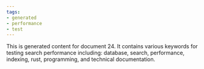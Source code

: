 ```yaml
---
tags:
- generated
- performance
- test
---
```

This is generated content for document 24. It contains various keywords for testing search performance including: database, search, performance, indexing, rust, programming, and technical documentation.